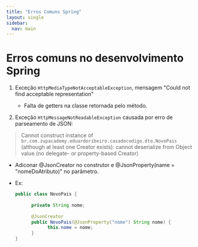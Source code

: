 ```yaml
---
title: "Erros Comuns Spring"
layout: single
sidebar:
  nav: main
---
```


# Erros comuns no desenvolvimento Spring

1. Exceção `HttpMediaTypeNotAcceptableException`, mensagem "Could not find acceptable representation"

   - Falta de getters na classe retornada pelo método.

2. Exceção `HttpMessageNotReadableException` causada por erro de parseamento de JSON: 

> Cannot construct instance of `br.com.zupacademy.eduardoribeiro.casadocodigo.dto.NovoPais` (although at least one Creator exists): cannot deserialize from Object value (no delegate- or property-based Creator)

- Adiconar @JsonCreator no construtor e @JsonProperty(name = "nomeDoAtributo)" no parâmetro. 
- Ex:

	```java
	public class NovoPais {  
	  
		  private String nome;  
		  
		  @JsonCreator  
		  public NovoPais(@JsonProperty("nome") String nome) {  
		        this.nome = nome;  
		  }  
	}
	```
